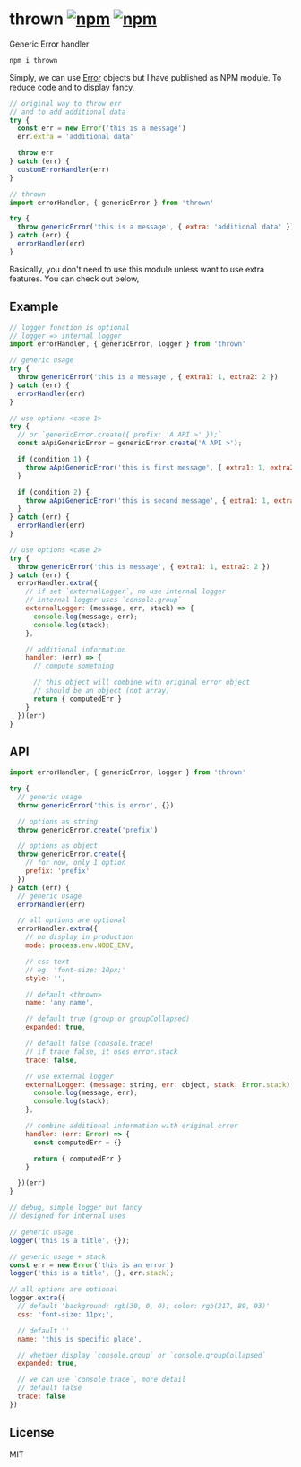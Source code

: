 # thrown [![npm](https://img.shields.io/npm/v/thrown.svg)](https://www.npmjs.com/package/thrown) [![npm](https://img.shields.io/npm/l/thrown.svg)](https://www.npmjs.com/package/thrown)

Generic Error handler

```js
npm i thrown
```

Simply, we can use [Error](https://developer.mozilla.org/en-US/docs/Web/JavaScript/Reference/Global_Objects/Error) objects but I have published as NPM module. To reduce code and to display fancy,

```js
// original way to throw err
// and to add additional data
try {
  const err = new Error('this is a message')
  err.extra = 'additional data'

  throw err
} catch (err) {
  customErrorHandler(err)
}

// thrown
import errorHandler, { genericError } from 'thrown'

try {
  throw genericError('this is a message', { extra: 'additional data' })
} catch (err) {
  errorHandler(err)
}
```

Basically, you don't need to use this module unless want to use extra features. You can check out below,

## Example

```js
// logger function is optional
// logger => internal logger
import errorHandler, { genericError, logger } from 'thrown'

// generic usage
try {
  throw genericError('this is a message', { extra1: 1, extra2: 2 })
} catch (err) {
  errorHandler(err)
}

// use options <case 1>
try {
  // or `genericError.create({ prefix: 'A API >' });`
  const aApiGenericError = genericError.create('A API >');

  if (condition 1) {
    throw aApiGenericError('this is first message', { extra1: 1, extra2: 2 })
  }

  if (condition 2) {
    throw aApiGenericError('this is second message', { extra1: 1, extra2: 2 })
  }
} catch (err) {
  errorHandler(err)
}

// use options <case 2>
try {
  throw genericError('this is message', { extra1: 1, extra2: 2 })
} catch (err) {
  errorHandler.extra({
    // if set `externalLogger`, no use internal logger
    // internal logger uses `console.group`
    externalLogger: (message, err, stack) => {
      console.log(message, err);
      console.log(stack);
    },

    // additional information
    handler: (err) => {
      // compute something

      // this object will combine with original error object
      // should be an object (not array)
      return { computedErr }
    }
  })(err)
}
```

## API

```js
import errorHandler, { genericError, logger } from 'thrown'

try {
  // generic usage
  throw genericError('this is error', {})

  // options as string
  throw genericError.create('prefix')

  // options as object
  throw genericError.create({
    // for now, only 1 option
    prefix: 'prefix'
  })
} catch (err) {
  // generic usage
  errorHandler(err)

  // all options are optional
  errorHandler.extra({
    // no display in production
    mode: process.env.NODE_ENV,

    // css text
    // eg. 'font-size: 10px;'
    style: '',

    // default <thrown>
    name: 'any name',

    // default true (group or groupCollapsed)
    expanded: true,

    // default false (console.trace)
    // if trace false, it uses error.stack
    trace: false,

    // use external logger
    externalLogger: (message: string, err: object, stack: Error.stack) => {
      console.log(message, err);
      console.log(stack);
    },

    // combine additional information with original error
    handler: (err: Error) => {
      const computedErr = {}

      return { computedErr }
    }

  })(err)
}

// debug, simple logger but fancy
// designed for internal uses

// generic usage
logger('this is a title', {});

// generic usage + stack
const err = new Error('this is an error')
logger('this is a title', {}, err.stack);

// all options are optional
logger.extra({
  // default 'background: rgb(30, 0, 0); color: rgb(217, 89, 93)'
  css: 'font-size: 11px;',

  // default ''
  name: 'this is specific place',

  // whether display `console.group` or `console.groupCollapsed`
  expanded: true,

  // we can use `console.trace`, more detail
  // default false
  trace: false
})
```

## License

MIT
